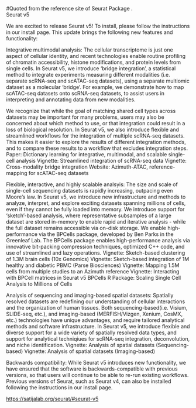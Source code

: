 #Quoted from the reference site of Seurat Package .</br>
Seurat v5

We are excited to release Seurat v5! To install, please follow the instructions in our install page. 
This update brings the following new features and functionality:

Integrative multimodal analysis: The cellular transcriptome is just one aspect of cellular identity, and recent technologies enable routine profiling of chromatin accessibility, histone modifications, and protein levels from single cells. In Seurat v5, we introduce ‘bridge integration’, a statistical method to integrate experiments measuring different modalities (i.e. separate scRNA-seq and scATAC-seq datasets), using a separate multiomic dataset as a molecular ‘bridge’. For example, we demonstrate how to map scATAC-seq datasets onto scRNA-seq datasets, to assist users in interpreting and annotating data from new modalities.

We recognize that while the goal of matching shared cell types across datasets may be important for many problems, users may also be concerned about which method to use, or that integration could result in a loss of biological resolution. In Seurat v5, we also introduce flexible and streamlined workflows for the integration of multiple scRNA-seq datasets. This makes it easier to explore the results of different integration methods, and to compare these results to a workflow that excludes integration steps.
        Paper: Dictionary learning for integrative, multimodal, and scalable single-cell analysis
        Vignette: Streamlined integration of scRNA-seq data
        Vignette: Cross-modality bridge integration
        Website: Azimuth-ATAC, reference-mapping for scATAC-seq datasets

Flexible, interactive, and highly scalable analsyis: The size and scale of single-cell sequencing datasets is rapidly increasing, outpacing even Moore’s law. In Seurat v5, we introduce new infrastructure and methods to analyze, interpret, and explore exciting datasets spanning millions of cells, even if they cannot be fully loaded into memory. We introduce support for ‘sketch’-based analysis, where representative subsamples of a large dataset are stored in-memory to enable rapid and iterative analysis - while the full dataset remains accessible via on-disk storage.
We enable high-performance via the BPCells package, developed by Ben Parks in the Greenleaf Lab. The BPCells package enables high-performance analysis via innovative bit-packing compression techniques, optimized C++ code, and use of streamlined and lazy operations.
Vignette: Sketch-based clustering of 1.3M brain cells (10x Genomics)
Vignette: Sketch-based integration of 1M healthy and diabetic PBMC (Parse Biosciences)
Vignette: Mapping 1.5M cells from multiple studies to an Azimuth reference
Vignette: Interacting with BPCell matrices in Seurat v5
BPCells R Package: Scaling Single Cell Analysis to Millions of Cells

Analysis of sequencing and imaging-based spatial datasets: Spatially resolved datasets are redefining our understanding of cellular interactions and the organization of human tissues. Both sequencing-based(i.e. Visium, SLIDE-seq, etc.), and imaging-based (MERFISH/Vizgen, Xenium, CosMX, etc.) technologies have unique advantages, and require tailored analytical methods and software infrastructure. In Seurat v5, we introduce flexible and diverse support for a wide variety of spatially resolved data types, and support for analytical techniqiues for scRNA-seq integration, deconvolution, and niche identification.
        Vignette: Analysis of spatial datasets (Sequencing-based)
        Vignette: Analysis of spatial datasets (Imaging-based)

Backwards compatibility: While Seurat v5 introduces new functionality, we have ensured that the software is backwards-compatible with previous versions, so that users will continue to be able to re-run existing workflows. Previous versions of Seurat, such as Seurat v4, can also be installed following the instructions in our install page.

https://satijalab.org/seurat/#seurat-v5
